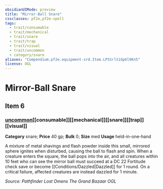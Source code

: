 ```yaml
---
obsidianUIMode: preview
title: "Mirror-Ball Snare"
cssclasses: pf2e,pf2e-spell
tags:
  - trait/consumable
  - trait/mechanical
  - trait/snare
  - trait/trap
  - trait/visual
  - trait/uncommon
  - category/snare
aliases: "Compendium.pf2e.equipment-srd.Item.LPSSrlS1Op6l9Kn5"
license: OGL
---
```

# Mirror-Ball Snare
## Item 6
### [uncommon](uncommon "Uncommon Rarity Trait")[[consumable]][[mechanical]][[snare]][[trap]][[visual]]

**Category** snare; 
**Price** 40 gp; 
**Bulk** 0; **Size** med
**Usage** held-in-one-hand

A mixture of metal shavings and flash powder inside this small, mirrored sphere ignites when disturbed, causing the ball to flash and spin. When a creature enters the square, the ball pops into the air, and all creatures within 10 feet who can see the mirror ball must succeed at a DC 22 Fortitude check save or become [[Conditions/Dazzled|Dazzled]] for 1 round. On a critical failure, affected creatures are instead dazzled for 1 minute.

*Source: Pathfinder Lost Omens The Grand Bazaar*
*OGL*